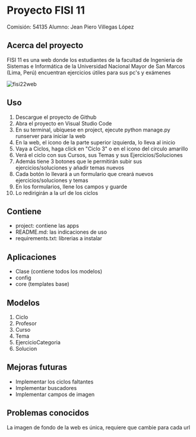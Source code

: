 # Proyecto FISI 11
Comisión: 54135
Alumno: Jean Piero Villegas López

## Acerca del proyecto
FISI 11 es una web donde los estudiantes de la facultad de Ingenieria de Sistemas e Informática de la Universidad Nacional Mayor de San Marcos (Lima, Perú) encuentran ejercicios útiles para sus pc's y exámenes

![fisi22web](https://github.com/pyshots/jeanvillegas/assets/156743660/c47d3b07-e329-4103-a331-59b44a59f3ef)


## Uso
1. Descargue el proyecto de Github
2. Abra el proyecto en Visual Studio Code
3. En su terminal, ubíquese en project, ejecute python manage.py runserver para iniciar la web
4. En la web, el icono de la parte superior izquierda, lo lleva al inicio
5. Vaya a Ciclos, haga click en "Ciclo 3" o en el icono del circulo amarillo
6. Verá el ciclo con sus Cursos, sus Temas y sus Ejercicios/Soluciones 
7. Además tiene 3 botones que le permitirán subir sus ejercicios/soluciones y añadir temas nuevos
8. Cada botón lo llevará a un formulario que creará nuevos ejercicios/soluciones y temas
9. En los formularios, llene los campos y guarde
10. Lo redirigirán a la url de los ciclos

## Contiene
- project: contiene las apps
- README.md: las indicaciones de uso
- requirements.txt: librerias a instalar

## Aplicaciones
- Clase (contiene todos los modelos)
- config
- core (templates base)

## Modelos
1. Ciclo
2. Profesor
3. Curso
4. Tema
5. EjercicioCategoria
6. Solucion

## Mejoras futuras
- Implementar los ciclos faltantes
- Implementar buscadores
- Implementar campos de imagen

## Problemas conocidos
La imagen de fondo de la web es única, requiere que cambie para cada url
